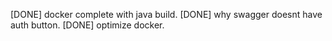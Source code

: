 [DONE] docker complete with java build.
[DONE] why swagger doesnt have auth button.
[DONE] optimize docker.

